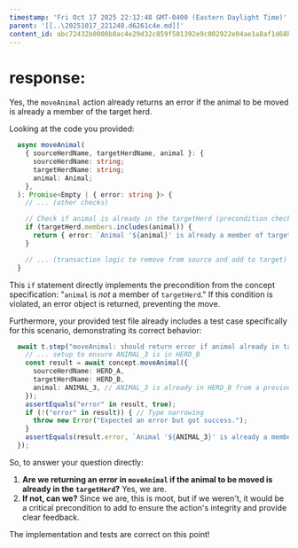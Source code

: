 ```yaml
---
timestamp: 'Fri Oct 17 2025 22:12:48 GMT-0400 (Eastern Daylight Time)'
parent: '[[..\20251017_221248.d6261c4e.md]]'
content_id: abc72432b0000b8ac4e29d32c859f501392e9c002922e04ae1a8af1d68b7eed1
---
```


# response:

Yes, the `moveAnimal` action already returns an error if the animal to be moved is already a member of the target herd.

Looking at the code you provided:

```typescript
  async moveAnimal(
    { sourceHerdName, targetHerdName, animal }: {
      sourceHerdName: string;
      targetHerdName: string;
      animal: Animal;
    },
  ): Promise<Empty | { error: string }> {
    // ... (other checks)

    // Check if animal is already in the targetHerd (precondition check)
    if (targetHerd.members.includes(animal)) {
      return { error: `Animal '${animal}' is already a member of target herd '${targetHerdName}'.` };
    }

    // ... (transaction logic to remove from source and add to target)
  }
```

This `if` statement directly implements the precondition from the concept specification: "`animal` is *not* a member of `targetHerd`." If this condition is violated, an error object is returned, preventing the move.

Furthermore, your provided test file already includes a test case specifically for this scenario, demonstrating its correct behavior:

```typescript
  await t.step("moveAnimal: should return error if animal already in target herd", async () => {
    // ... setup to ensure ANIMAL_3 is in HERD_B
    const result = await concept.moveAnimal({
      sourceHerdName: HERD_A,
      targetHerdName: HERD_B,
      animal: ANIMAL_3, // ANIMAL_3 is already in HERD_B from a previous test step
    });
    assertEquals("error" in result, true);
    if (!("error" in result)) { // Type narrowing
      throw new Error("Expected an error but got success.");
    }
    assertEquals(result.error, `Animal '${ANIMAL_3}' is already a member of target herd '${HERD_B}'.`);
  });
```

So, to answer your question directly:

1. **Are we returning an error in `moveAnimal` if the animal to be moved is already in the `targetHerd`?**
   Yes, we are.
2. **If not, can we?**
   Since we are, this is moot, but if we weren't, it would be a critical precondition to add to ensure the action's integrity and provide clear feedback.

The implementation and tests are correct on this point!
